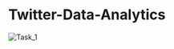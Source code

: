 # Twitter-Data-Analytics
![Task_1](https://github.com/user-attachments/assets/ef72a477-ca03-444b-8704-44361407ca98)
